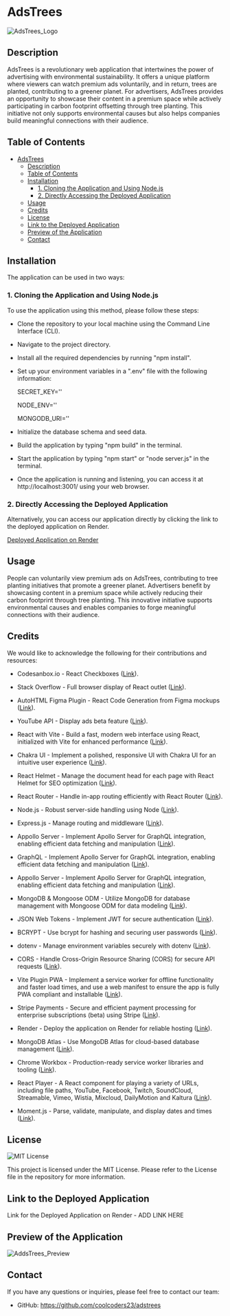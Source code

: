 # AdsTrees

![AdsTrees_Logo](https://github.com/CoolCoders23/AdsTrees/assets/20988563/3c75cb83-6a19-4885-9840-06465c123f28)

## Description

AdsTrees is a revolutionary web application that intertwines the power of advertising with environmental sustainability. It offers a unique platform where viewers can watch premium ads voluntarily, and in return, trees are planted, contributing to a greener planet. For advertisers, AdsTrees provides an opportunity to showcase their content in a premium space while actively participating in carbon footprint offsetting through tree planting. This initiative not only supports environmental causes but also helps companies build meaningful connections with their audience.


## Table of Contents
- [AdsTrees](#adstrees)
  - [Description](#description)
  - [Table of Contents](#table-of-contents)
  - [Installation](#installation)
    - [1. Cloning the Application and Using Node.js](#1-cloning-the-application-and-using-nodejs)
    - [2. Directly Accessing the Deployed Application](#2-directly-accessing-the-deployed-application)
  - [Usage](#usage)
  - [Credits](#credits)
  - [License](#license)
  - [Link to the Deployed Application](#link-to-the-deployed-application)
  - [Preview of the Application](#preview-of-the-application)
  - [Contact](#contact)

## Installation

The application can be used in two ways:

### 1. Cloning the Application and Using Node.js

To use the application using this method, please follow these steps:

- Clone the repository to your local machine using the Command Line Interface (CLI).

- Navigate to the project directory.

- Install all the required dependencies by running "npm install".

- Set up your environment variables in a ".env" file with the following information: 

    SECRET_KEY=''

    NODE_ENV=''
    
    MONGODB_URI=''
    
- Initialize the database schema and seed data.

- Build the application by typing "npm build" in the terminal.

- Start the application by typing "npm start" or "node server.js" in the terminal.

- Once the application is running and listening, you can access it at http://localhost:3001/ using your web browser.

### 2. Directly Accessing the Deployed Application

Alternatively, you can access our application directly by clicking the link to the deployed application on Render.

[Deployed Application on Render](https://adstrees.onrender.com/)

## Usage

People can voluntarily view premium ads on AdsTrees, contributing to tree planting initiatives that promote a greener planet. Advertisers benefit by showcasing content in a premium space while actively reducing their carbon footprint through tree planting. This innovative initiative supports environmental causes and enables companies to forge meaningful connections with their audience.

## Credits

We would like to acknowledge the following for their contributions and resources:

- Codesanbox.io - React Checkboxes ([Link](https://codesandbox.io/p/sandbox/gifted-https-z49zs9)).

- Stack Overflow - Full browser display of React outlet ([Link](https://stackoverflow.com/questions/72945686/how-to-make-sure-content-stays-below-when-using-react-router-and-outlet)).

- AutoHTML Figma Plugin - React Code Generation from Figma mockups ([Link](https://autohtml.de)).

- YouTube API - Display ads beta feature ([Link](https://developers.google.com/youtube/iframe_api_reference)).

- React with Vite - Build a fast, modern web interface using React, initialized with Vite for enhanced performance ([Link](https://vitejs.dev)).

- Chakra UI - Implement a polished, responsive UI with Chakra UI for an intuitive user experience ([Link](https://chakra-ui.com)).

- React Helmet - Manage the document head for each page with React Helmet for SEO optimization ([Link](https://www.npmjs.com/package/react-helmet)).

- React Router - Handle in-app routing efficiently with React Router ([Link](https://www.w3schools.com/react/react_router.asp)).

- Node.js - Robust server-side handling using Node ([Link](https://nodejs.org/en)).

- Express.js - Manage routing and middleware ([Link](https://expressjs.com)).

- Appollo Server - Implement Apollo Server for GraphQL integration, enabling efficient data fetching and manipulation ([Link](https://www.apollographql.com/docs/apollo-server/)).

- GraphQL - Implement Apollo Server for GraphQL integration, enabling efficient data fetching and manipulation ([Link](https://www.apollographql.com/docs/apollo-server/)).

- Appollo Server - Implement Apollo Server for GraphQL integration, enabling efficient data fetching and manipulation ([Link](https://www.apollographql.com/docs/apollo-server/)).

- MongoDB & Mongoose ODM - Utilize MongoDB for database management with Mongoose ODM for data modeling ([Link](https://www.mongodb.com)).

- JSON Web Tokens - Implement JWT for secure authentication ([Link](https://jwt.io)).

- BCRYPT - Use bcrypt for hashing and securing user passwords ([Link](https://www.npmjs.com/package/bcrypt)).

- dotenv - Manage environment variables securely with dotenv ([Link](https://www.npmjs.com/package/dotenv)).

- CORS - Handle Cross-Origin Resource Sharing (CORS) for secure API requests ([Link](https://developer.mozilla.org/en-US/docs/Web/HTTP/CORS)).

- Vite Plugin PWA - Implement a service worker for offline functionality and faster load times, and use a web manifest to ensure the app is fully PWA compliant and installable  ([Link](https://www.npmjs.com/package/vite-plugin-pwa)).

- Stripe Payments - Secure and efficient payment processing for enterprise subscriptions (beta) using Stripe ([Link](https://stripe.com/)).

- Render - Deploy the application on Render for reliable hosting ([Link](https://render.com)).

- MongoDB Atlas - Use MongoDB Atlas for cloud-based database management ([Link](https://www.mongodb.com/atlas/database)).

- Chrome Workbox - Production-ready service worker libraries and tooling ([Link](https://developer.chrome.com/docs/workbox)).

- React Player - A React component for playing a variety of URLs, including file paths, YouTube, Facebook, Twitch, SoundCloud, Streamable, Vimeo, Wistia, Mixcloud, DailyMotion and Kaltura ([Link](https://www.npmjs.com/package/react-player#supported-media)).

- Moment.js - Parse, validate, manipulate, and display dates and times ([Link](https://momentjs.com)).

## License

![MIT License](https://img.shields.io/badge/License-MIT-yellow.svg)

This project is licensed under the MIT License. Please refer to the License file in the repository for more information.

## Link to the Deployed Application

Link for the Deployed Application on Render - ADD LINK HERE 

## Preview of the Application

![AddsTrees_Preview](https://github.com/CoolCoders23/AdsTrees/assets/20988563/bc16f62d-82c5-4ab7-8f6f-cafd754cbc93)

## Contact

If you have any questions or inquiries, please feel free to contact our team:

- GitHub: https://github.com/coolcoders23/adstrees


